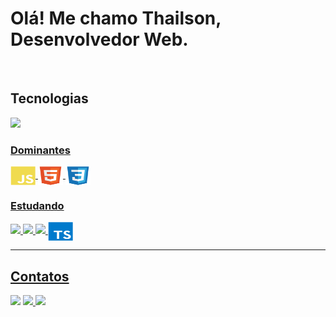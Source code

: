 <div>
  <h1>Olá! Me chamo Thailson, 
  <br>
  Desenvolvedor Web.</h1>
</div>


<div style="display: inline_block"><br>

  <h2>Tecnologias</h2>
  
  <a href="https://github.com/thailsonbezerra">
  <img height="180em" src="https://github-readme-stats.vercel.app/api/top-langs/?username=thailsonbezerra&layout=compact&langs_count=7&theme=dracula"/>

  <h3>Dominantes </h3>
  <img align="center" alt="Th-Js" height="30" width="40" src="https://raw.githubusercontent.com/devicons/devicon/master/icons/javascript/javascript-plain.svg">
  <img align="center" alt="Th-HTML" height="30" width="40" src="https://raw.githubusercontent.com/devicons/devicon/master/icons/html5/html5-original.svg">
  <img align="center" alt="Th-CSS" height="30" width="40" src="https://raw.githubusercontent.com/devicons/devicon/master/icons/css3/css3-original.svg">
  <h3>Estudando </h3>
  <img src="https://cdn.jsdelivr.net/gh/devicons/devicon/icons/php/php-original.svg" />
  <img src="https://cdn.jsdelivr.net/gh/devicons/devicon/icons/cakephp/cakephp-original.svg" />
  <img src="https://cdn.jsdelivr.net/gh/devicons/devicon/icons/bootstrap/bootstrap-original.svg" />
  <img align="center" alt="Th-Ts" height="30" width="40" src="https://raw.githubusercontent.com/devicons/devicon/master/icons/typescript/typescript-plain.svg">
</div>

<hr>

<div>

  <h2>Contatos</h2>

  <a href="https://www.linkedin.com/in/thailsonbezerra" target="_blank"><img src="https://img.shields.io/badge/-LinkedIn-%230077B5?style=for-the-badge&logo=linkedin&logoColor=white" target="_blank"></a> 
  <a href = "mailto:thailsonbezerra@outlook.com"><img src="https://img.shields.io/badge/-Gmail-%23333?style=for-the-badge&logo=gmail&logoColor=white" target="_blank">     </a>
  <a href="https://instagram.com/thailson.lima" target="_blank"><img src="https://img.shields.io/badge/-Instagram-%23E4405F?style=for-the-badge&logo=instagram&logoColor=white" target="_blank"></a>

</div>
